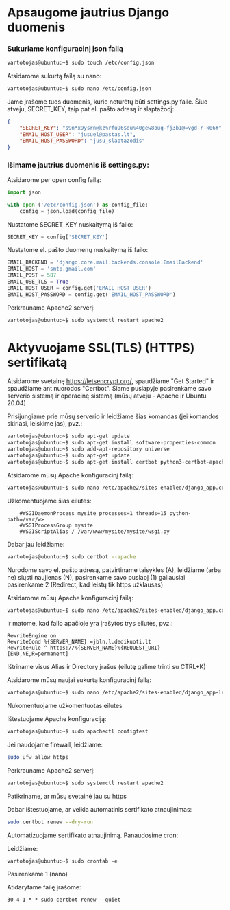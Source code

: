 # Apsaugome jautrius Django duomenis

### Sukuriame konfiguracinį json failą

```bash
vartotojas@ubuntu:~$ sudo touch /etc/config.json
```

Atsidarome sukurtą failą su nano:
```bash
vartotojas@ubuntu:~$ sudo nano /etc/config.json
```

Jame įrašome tuos duomenis, kurie neturėtų būti settings.py faile.
Šiuo atveju, SECRET_KEY, taip pat el. pašto adresą ir slaptažodį:

```json                                                                                           
{
    "SECRET_KEY": "s9n*x9ysrn@kz%rfu96$du%40gew8buq-fj3b1@=vgd-r-k06#",
    "EMAIL_HOST_USER": "jusuel@pastas.lt",                                                   
    "EMAIL_HOST_PASSWORD": "jusu_slaptazodis"                                       
}

```

### Išimame jautrius duomenis iš settings.py:

Atsidarome per open config failą:
```python
import json

with open ('/etc/config.json') as config_file:
    config = json.load(config_file) 
```

Nustatome SECRET_KEY nuskaitymą iš failo:
```python
SECRET_KEY = config['SECRET_KEY']
```

Nustatome el. pašto duomenų nuskaitymą iš failo:
```python
EMAIL_BACKEND = 'django.core.mail.backends.console.EmailBackend'
EMAIL_HOST = 'smtp.gmail.com'                                                               
EMAIL_POST = 587
EMAIL_USE_TLS = True
EMAIL_HOST_USER = config.get('EMAIL_HOST_USER')                                             
EMAIL_HOST_PASSWORD = config.get('EMAIL_HOST_PASSWORD')  
```

Perkrauname Apache2 serverį:
```bash
vartotojas@ubuntu:~$ sudo systemctl restart apache2
```

# Aktyvuojame SSL(TLS) (HTTPS) sertifikatą

Atsidarome svetainę https://letsencrypt.org/, spaudžiame "Get Started" ir spaudžiame ant nuorodos "Certbot".
Šiame puslapyje pasirenkame savo serverio sistemą ir operacinę sistemą (mūsų atveju - Apache ir Ubuntu 20.04)

Prisijungiame prie mūsų serverio ir leidžiame šias komandas (jei komandos skiriasi, leiskime jas), pvz.:
```bash
vartotojas@ubuntu:~$ sudo apt-get update
vartotojas@ubuntu:~$ sudo apt-get install software-properties-common
vartotojas@ubuntu:~$ sudo add-apt-repository universe
vartotojas@ubuntu:~$ sudo apt-get update
vartotojas@ubuntu:~$ sudo apt-get install certbot python3-certbot-apache
```

Atsidarome mūsų Apache konfiguracinį failą:
```bash
vartotojas@ubuntu:~$ sudo nano /etc/apache2/sites-enabled/django_app.conf 
```

Užkomentuojame šias eilutes:
```
    #WSGIDaemonProcess mysite processes=1 threads=15 python-path=/var/w>    
    #WSGIProcessGroup mysite
    #WSGIScriptAlias / /var/www/mysite/mysite/wsgi.py
```

Dabar jau leidžiame:
```bash
vartotojas@ubuntu:~$ sudo certbot --apache
```
Nurodome savo el. pašto adresą, patvirtiname taisykles (A), leidžiame (arba ne) siųsti naujienas (N), pasirenkame savo puslapį (1) galiausiai pasirenkame 2 (Redirect, kad leistų tik https užklausas)

Atsidarome mūsų Apache konfiguracinį failą:
```bash
vartotojas@ubuntu:~$ sudo nano /etc/apache2/sites-enabled/django_app.conf
```

ir matome, kad failo apačioje yra įrašytos trys eilutės, pvz.:
```
RewriteEngine on
RewriteCond %{SERVER_NAME} =jbln.l.dedikuoti.lt
RewriteRule ^ https://%{SERVER_NAME}%{REQUEST_URI} [END,NE,R=permanent]
```
Ištriname visus Alias ir Directory įrašus (eilutę galime trinti su CTRL+K)

Atsidarome mūsų naujai sukurtą konfiguracinį failą:
```bash
vartotojas@ubuntu:~$ sudo nano /etc/apache2/sites-enabled/django_app-le-ssl.conf 
```

Nukomentuojame užkomentuotas eilutes

Ištestuojame Apache konfiguraciją:
```bash
vartotojas@ubuntu:~$ sudo apachectl configtest
```

Jei naudojame firewall, leidžiame:
```bash
sudo ufw allow https
```

Perkrauname Apache2 serverį:
```bash
vartotojas@ubuntu:~$ sudo systemctl restart apache2
```

Patikriname, ar mūsų svetainė jau su https

Dabar ištestuojame, ar veikia automatinis sertifikato atnaujinimas:
```bash
sudo certbot renew --dry-run
```

Automatizuojame sertifikato atnaujinimą. Panaudosime cron:

Leidžiame:
```
vartotojas@ubuntu:~$ sudo crontab -e
```
Pasirenkame 1 (nano)

Atidarytame failę įrašome:
```
30 4 1 * * sudo certbot renew --quiet
```